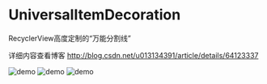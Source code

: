 # UniversalItemDecoration
RecyclerView高度定制的“万能分割线”

详细内容查看博客
http://blog.csdn.net/u013134391/article/details/64123337


![demo](http://img.blog.csdn.net/20170320131219116?watermark/2/text/aHR0cDovL2Jsb2cuY3Nkbi5uZXQvdTAxMzEzNDM5MQ==/font/5a6L5L2T/fontsize/400/fill/I0JBQkFCMA==/dissolve/70/gravity/Center)
![demo](http://img.blog.csdn.net/20170320131230835?watermark/2/text/aHR0cDovL2Jsb2cuY3Nkbi5uZXQvdTAxMzEzNDM5MQ==/font/5a6L5L2T/fontsize/400/fill/I0JBQkFCMA==/dissolve/70/gravity/Center)
![demo](http://img.blog.csdn.net/20170320131340070?watermark/2/text/aHR0cDovL2Jsb2cuY3Nkbi5uZXQvdTAxMzEzNDM5MQ==/font/5a6L5L2T/fontsize/400/fill/I0JBQkFCMA==/dissolve/70/gravity/Center)



